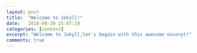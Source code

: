 ```yaml
---
layout: post
title:  "Welcome to Jekyll!"
date:   2018-08-30 15:07:19
categories: [contest]
excerpt: "Welcome to Jekyll,let's begain with this awesome excerpt!"
comments: true
---
```

